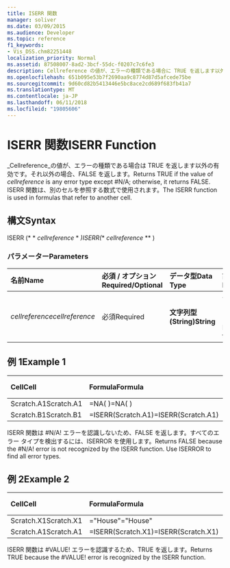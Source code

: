 ```yaml
---
title: ISERR 関数
manager: soliver
ms.date: 03/09/2015
ms.audience: Developer
ms.topic: reference
f1_keywords:
- Vis_DSS.chm82251448
localization_priority: Normal
ms.assetid: 87508007-8ad2-3bcf-55dc-f0207c7c6fe3
description: Cellreference の値が、エラーの種類である場合に TRUE を返します以外の有効です。それ以外の場合、FALSE を返します。 ISERR 関数は、別のセルを参照する数式で使用されます。
ms.openlocfilehash: 651b095e53b7f2690aa9c8774d87d5afcede75be
ms.sourcegitcommit: 9d60cd82b5413446e5bc8ace2cd689f683fb41a7
ms.translationtype: MT
ms.contentlocale: ja-JP
ms.lasthandoff: 06/11/2018
ms.locfileid: "19805606"
---
```

# <a name="iserr-function"></a><span data-ttu-id="3f615-104">ISERR 関数</span><span class="sxs-lookup"><span data-stu-id="3f615-104">ISERR Function</span></span>

<span data-ttu-id="3f615-105">_Cellreference_の値が、エラーの種類である場合は TRUE を返します以外の有効です。それ以外の場合、FALSE を返します。</span><span class="sxs-lookup"><span data-stu-id="3f615-105">Returns TRUE if the value of  _cellreference_ is any error type except #N/A; otherwise, it returns FALSE.</span></span> <span data-ttu-id="3f615-106">ISERR 関数は、別のセルを参照する数式で使用されます。</span><span class="sxs-lookup"><span data-stu-id="3f615-106">The ISERR function is used in formulas that refer to another cell.</span></span> 
  
## <a name="syntax"></a><span data-ttu-id="3f615-107">構文</span><span class="sxs-lookup"><span data-stu-id="3f615-107">Syntax</span></span>

<span data-ttu-id="3f615-108">ISERR (* * *cellreference* * *)</span><span class="sxs-lookup"><span data-stu-id="3f615-108">ISERR(** *cellreference* ** )</span></span> 
  
### <a name="parameters"></a><span data-ttu-id="3f615-109">パラメーター</span><span class="sxs-lookup"><span data-stu-id="3f615-109">Parameters</span></span>

|<span data-ttu-id="3f615-110">**名前**</span><span class="sxs-lookup"><span data-stu-id="3f615-110">**Name**</span></span>|<span data-ttu-id="3f615-111">**必須 / オプション**</span><span class="sxs-lookup"><span data-stu-id="3f615-111">**Required/Optional**</span></span>|<span data-ttu-id="3f615-112">**データ型**</span><span class="sxs-lookup"><span data-stu-id="3f615-112">**Data Type**</span></span>|<span data-ttu-id="3f615-113">**説明**</span><span class="sxs-lookup"><span data-stu-id="3f615-113">**Description**</span></span>|
|:-----|:-----|:-----|:-----|
| <span data-ttu-id="3f615-114">_cellreference_</span><span class="sxs-lookup"><span data-stu-id="3f615-114">_cellreference_</span></span> <br/> |<span data-ttu-id="3f615-115">必須</span><span class="sxs-lookup"><span data-stu-id="3f615-115">Required</span></span>  <br/> |<span data-ttu-id="3f615-116">**文字列型 (String)**</span><span class="sxs-lookup"><span data-stu-id="3f615-116">**String**</span></span> <br/> |<span data-ttu-id="3f615-117">セルの参照を指定します。</span><span class="sxs-lookup"><span data-stu-id="3f615-117">Reference to a cell.</span></span>  <br/> |
   
## <a name="example-1"></a><span data-ttu-id="3f615-118">例 1</span><span class="sxs-lookup"><span data-stu-id="3f615-118">Example 1</span></span>

|<span data-ttu-id="3f615-119">**Cell**</span><span class="sxs-lookup"><span data-stu-id="3f615-119">**Cell**</span></span>|<span data-ttu-id="3f615-120">**Formula**</span><span class="sxs-lookup"><span data-stu-id="3f615-120">**Formula**</span></span>|<span data-ttu-id="3f615-121">**戻り値**</span><span class="sxs-lookup"><span data-stu-id="3f615-121">**Value returned**</span></span>|
|:-----|:-----|:-----|
|<span data-ttu-id="3f615-122">Scratch.A1</span><span class="sxs-lookup"><span data-stu-id="3f615-122">Scratch.A1</span></span>  <br/> |<span data-ttu-id="3f615-123">=NA( )</span><span class="sxs-lookup"><span data-stu-id="3f615-123">=NA( )</span></span>  <br/> |<span data-ttu-id="3f615-124">#N/A!</span><span class="sxs-lookup"><span data-stu-id="3f615-124">#N/A!</span></span>  <br/> |
|<span data-ttu-id="3f615-125">Scratch.B1</span><span class="sxs-lookup"><span data-stu-id="3f615-125">Scratch.B1</span></span>  <br/> |<span data-ttu-id="3f615-126">=ISERR(Scratch.A1)</span><span class="sxs-lookup"><span data-stu-id="3f615-126">=ISERR(Scratch.A1)</span></span>  <br/> |<span data-ttu-id="3f615-127">FALSE</span><span class="sxs-lookup"><span data-stu-id="3f615-127">FALSE</span></span>  <br/> |
   
<span data-ttu-id="3f615-p103">ISERR 関数は #N/A! エラーを認識しないため、FALSE を返します。すべてのエラー タイプを検出するには、ISERROR を使用します。</span><span class="sxs-lookup"><span data-stu-id="3f615-p103">Returns FALSE because the #N/A! error is not recognized by the ISERR function. Use ISERROR to find all error types.</span></span>
  
## <a name="example-2"></a><span data-ttu-id="3f615-131">例 2</span><span class="sxs-lookup"><span data-stu-id="3f615-131">Example 2</span></span>

|<span data-ttu-id="3f615-132">**Cell**</span><span class="sxs-lookup"><span data-stu-id="3f615-132">**Cell**</span></span>|<span data-ttu-id="3f615-133">**Formula**</span><span class="sxs-lookup"><span data-stu-id="3f615-133">**Formula**</span></span>|<span data-ttu-id="3f615-134">**戻り値**</span><span class="sxs-lookup"><span data-stu-id="3f615-134">**Value returned**</span></span>|
|:-----|:-----|:-----|
|<span data-ttu-id="3f615-135">Scratch.X1</span><span class="sxs-lookup"><span data-stu-id="3f615-135">Scratch.X1</span></span>  <br/> |<span data-ttu-id="3f615-136">="House"</span><span class="sxs-lookup"><span data-stu-id="3f615-136">="House"</span></span>  <br/> |<span data-ttu-id="3f615-137">#VALUE!</span><span class="sxs-lookup"><span data-stu-id="3f615-137">#VALUE!</span></span>  <br/> |
|<span data-ttu-id="3f615-138">Scratch.A1</span><span class="sxs-lookup"><span data-stu-id="3f615-138">Scratch.A1</span></span>  <br/> |<span data-ttu-id="3f615-139">=ISERR(Scratch.X1)</span><span class="sxs-lookup"><span data-stu-id="3f615-139">=ISERR(Scratch.X1)</span></span>  <br/> |<span data-ttu-id="3f615-140">TRUE</span><span class="sxs-lookup"><span data-stu-id="3f615-140">TRUE</span></span>  <br/> |
   
<span data-ttu-id="3f615-p104">ISERR 関数は #VALUE! エラーを認識するため、TRUE を返します。</span><span class="sxs-lookup"><span data-stu-id="3f615-p104">Returns TRUE because the #VALUE! error is recognized by the ISERR function.</span></span>
  

